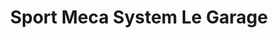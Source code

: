 ---
title: "Sport Meca System Le Garage"
url: /saint-sauveur-daunis/sport-meca-system-le-garage/
shop: Sport
---